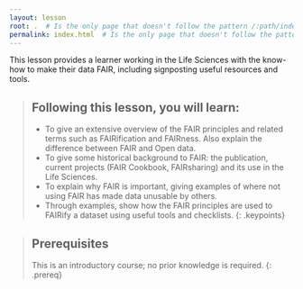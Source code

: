 ```yaml
---
layout: lesson
root: .  # Is the only page that doesn't follow the pattern /:path/index.html
permalink: index.html  # Is the only page that doesn't follow the pattern /:path/index.html
---
```


This lesson provides a learner working in the Life Sciences with the know-how to make their data FAIR, including signposting useful resources and tools.

> ## Following this lesson, you will learn:
> - To give an extensive overview of the FAIR principles and related terms such as FAIRification and FAIRness.  Also explain the difference between FAIR and Open data.
> - To give some historical background to FAIR: the publication, current projects (FAIR Cookbook, FAIRsharing) and its use in the Life Sciences.
> - To explain why FAIR is important, giving examples of where not using FAIR has made data unusable by others.
> - Through examples, show how the FAIR principles are used to FAIRify a dataset using useful tools and checklists.
> {: .keypoints}

> ## Prerequisites
> This is an introductory course; no prior knowledge is required.
{: .prereq}
